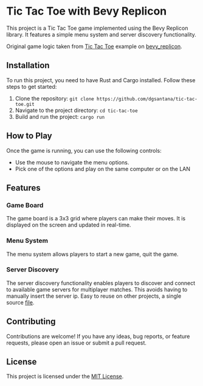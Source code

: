 # Tic Tac Toe with Bevy Replicon

This project is a Tic Tac Toe game implemented using the Bevy Replicon library. It features a simple menu system and server discovery functionality.

Original game logic taken from [Tic Tac Toe](https://github.com/projectharmonia/bevy_replicon/blob/master/examples/tic_tac_toe.rs) example on [bevy_replicon](https://github.com/projectharmonia/bevy_replicon).

## Installation

To run this project, you need to have Rust and Cargo installed. Follow these steps to get started:

1. Clone the repository: `git clone https://github.com/dgsantana/tic-tac-toe.git`
2. Navigate to the project directory: `cd tic-tac-toe`
3. Build and run the project: `cargo run`

## How to Play

Once the game is running, you can use the following controls:

- Use the mouse to navigate the menu options.
- Pick one of the options and play on the same computer or on the LAN

## Features

### Game Board

The game board is a 3x3 grid where players can make their moves. It is displayed on the screen and updated in real-time.

### Menu System

The menu system allows players to start a new game, quit the game.

### Server Discovery

The server discovery functionality enables players to discover and connect to available game servers for multiplayer matches.
This avoids having to manually insert the server ip. Easy to reuse on other projects, a single source [file](https://github.com/dgsantana/tic_tac_toe/blob/main/src/network/discovery.rs).

## Contributing

Contributions are welcome! If you have any ideas, bug reports, or feature requests, please open an issue or submit a pull request.

## License

This project is licensed under the [MIT License](LICENSE).
